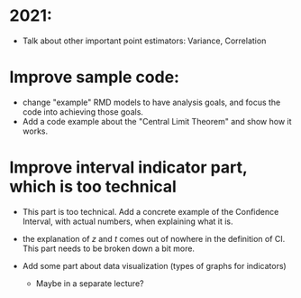 # 2021:
- Talk about other important point estimators: Variance, Correlation

# Improve sample code:
- change "example" RMD models to have analysis goals, and focus the code into
achieving those goals.
- Add a code example about the "Central Limit Theorem" and show how it works.

# Improve interval indicator part, which is too technical
- This part is too technical. Add a concrete example of the Confidence Interval, with actual numbers, when explaining what it is.
- the explanation of $z$ and $t$ comes out of nowhere in the definition of CI. This part needs to be broken down a bit more.

- Add some part about data visualization (types of graphs for indicators)
  - Maybe in a separate lecture?
